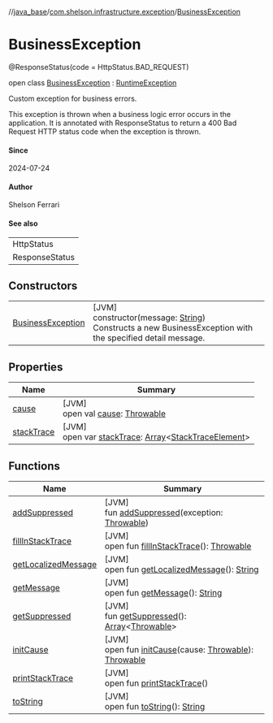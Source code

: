 //[java_base](../../../index.md)/[com.shelson.infrastructure.exception](../index.md)/[BusinessException](index.md)

# BusinessException

@ResponseStatus(code = HttpStatus.BAD_REQUEST)

open class [BusinessException](index.md) : [RuntimeException](https://docs.oracle.com/javase/8/docs/api/java/lang/RuntimeException.html)

Custom exception for business errors. 

 This exception is thrown when a business logic error occurs in the application. It is annotated with ResponseStatus to return a 400 Bad Request HTTP status code when the exception is thrown. 

#### Since

2024-07-24

#### Author

Shelson Ferrari

#### See also

| |
|---|
| HttpStatus |
| ResponseStatus |

## Constructors

| | |
|---|---|
| [BusinessException](-business-exception.md) | [JVM]<br>constructor(message: [String](https://docs.oracle.com/javase/8/docs/api/java/lang/String.html))<br>Constructs a new BusinessException with the specified detail message. |

## Properties

| Name | Summary |
|---|---|
| [cause](../-resource-not-found-exception/index.md#-1023347080%2FProperties%2F57259888) | [JVM]<br>open val [cause](../-resource-not-found-exception/index.md#-1023347080%2FProperties%2F57259888): [Throwable](https://docs.oracle.com/javase/8/docs/api/java/lang/Throwable.html) |
| [stackTrace](../-resource-not-found-exception/index.md#1573944892%2FProperties%2F57259888) | [JVM]<br>open var [stackTrace](../-resource-not-found-exception/index.md#1573944892%2FProperties%2F57259888): [Array](https://kotlinlang.org/api/latest/jvm/stdlib/kotlin/-array/index.html)&lt;[StackTraceElement](https://docs.oracle.com/javase/8/docs/api/java/lang/StackTraceElement.html)&gt; |

## Functions

| Name | Summary |
|---|---|
| [addSuppressed](../-resource-not-found-exception/index.md#-1898257014%2FFunctions%2F57259888) | [JVM]<br>fun [addSuppressed](../-resource-not-found-exception/index.md#-1898257014%2FFunctions%2F57259888)(exception: [Throwable](https://docs.oracle.com/javase/8/docs/api/java/lang/Throwable.html)) |
| [fillInStackTrace](../-resource-not-found-exception/index.md#-1207709164%2FFunctions%2F57259888) | [JVM]<br>open fun [fillInStackTrace](../-resource-not-found-exception/index.md#-1207709164%2FFunctions%2F57259888)(): [Throwable](https://docs.oracle.com/javase/8/docs/api/java/lang/Throwable.html) |
| [getLocalizedMessage](../-resource-not-found-exception/index.md#-2138642817%2FFunctions%2F57259888) | [JVM]<br>open fun [getLocalizedMessage](../-resource-not-found-exception/index.md#-2138642817%2FFunctions%2F57259888)(): [String](https://docs.oracle.com/javase/8/docs/api/java/lang/String.html) |
| [getMessage](../-resource-not-found-exception/index.md#1068546184%2FFunctions%2F57259888) | [JVM]<br>open fun [getMessage](../-resource-not-found-exception/index.md#1068546184%2FFunctions%2F57259888)(): [String](https://docs.oracle.com/javase/8/docs/api/java/lang/String.html) |
| [getSuppressed](../-resource-not-found-exception/index.md#1678506999%2FFunctions%2F57259888) | [JVM]<br>fun [getSuppressed](../-resource-not-found-exception/index.md#1678506999%2FFunctions%2F57259888)(): [Array](https://kotlinlang.org/api/latest/jvm/stdlib/kotlin/-array/index.html)&lt;[Throwable](https://docs.oracle.com/javase/8/docs/api/java/lang/Throwable.html)&gt; |
| [initCause](../-resource-not-found-exception/index.md#-104903378%2FFunctions%2F57259888) | [JVM]<br>open fun [initCause](../-resource-not-found-exception/index.md#-104903378%2FFunctions%2F57259888)(cause: [Throwable](https://docs.oracle.com/javase/8/docs/api/java/lang/Throwable.html)): [Throwable](https://docs.oracle.com/javase/8/docs/api/java/lang/Throwable.html) |
| [printStackTrace](../-resource-not-found-exception/index.md#-1357294889%2FFunctions%2F57259888) | [JVM]<br>open fun [printStackTrace](../-resource-not-found-exception/index.md#-1357294889%2FFunctions%2F57259888)() |
| [toString](../-resource-not-found-exception/index.md#1869833549%2FFunctions%2F57259888) | [JVM]<br>open fun [toString](../-resource-not-found-exception/index.md#1869833549%2FFunctions%2F57259888)(): [String](https://docs.oracle.com/javase/8/docs/api/java/lang/String.html) |
